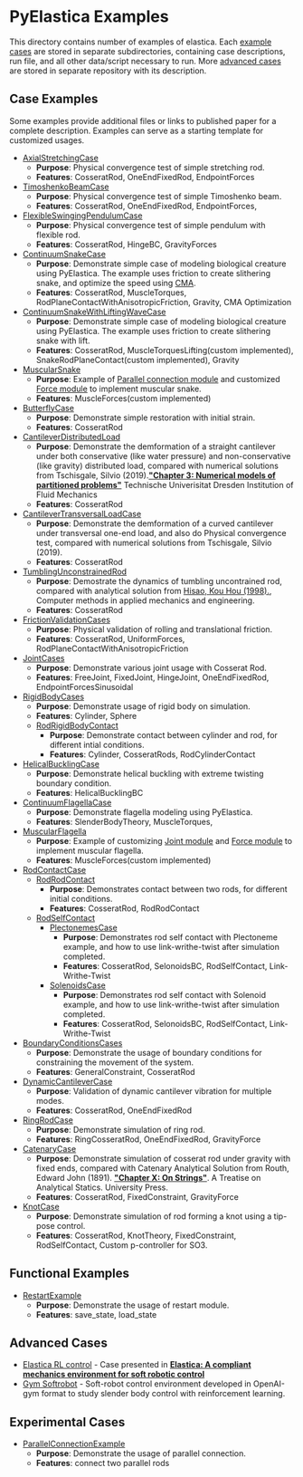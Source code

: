 # PyElastica Examples

This directory contains number of examples of elastica.
Each [example cases](#example-cases) are stored in separate subdirectories, containing case descriptions, run file, and all other data/script necessary to run.
More [advanced cases](#advanced-cases) are stored in separate repository with its description.

## Case Examples

Some examples provide additional files or links to published paper for a complete description.
Examples can serve as a starting template for customized usages.

* [AxialStretchingCase](./AxialStretchingCase)
    * __Purpose__: Physical convergence test of simple stretching rod.
    * __Features__: CosseratRod, OneEndFixedRod, EndpointForces
* [TimoshenkoBeamCase](./TimoshenkoBeamCase)
    * __Purpose__: Physical convergence test of simple Timoshenko beam.
    * __Features__: CosseratRod, OneEndFixedRod, EndpointForces,
* [FlexibleSwingingPendulumCase](./FlexibleSwingingPendulumCase)
    * __Purpose__: Physical convergence test of simple pendulum with flexible rod.
    * __Features__: CosseratRod, HingeBC, GravityForces
* [ContinuumSnakeCase](./ContinuumSnakeCase)
    * __Purpose__: Demonstrate simple case of modeling biological creature using PyElastica. The example uses friction to create slithering snake, and optimize the speed using [CMA](https://github.com/CMA-ES/pycma).
    * __Features__: CosseratRod, MuscleTorques, RodPlaneContactWithAnisotropicFriction, Gravity, CMA Optimization
* [ContinuumSnakeWithLiftingWaveCase](./ContinuumSnakeWithLiftingWaveCase)
    * __Purpose__: Demonstrate simple case of modeling biological creature using PyElastica. The example uses friction to create slithering snake with lift.
    * __Features__: CosseratRod, MuscleTorquesLifting(custom implemented), SnakeRodPlaneContact(custom implemented), Gravity
* [MuscularSnake](./MuscularSnake)
    * __Purpose__: Example of [Parallel connection module](../elastica/experimental/connection_contact_joint/parallel_connection.py) and customized [Force module](./MuscularSnake/muscle_forces.py) to implement muscular snake.
    * __Features__: MuscleForces(custom implemented)
* [ButterflyCase](./ButterflyCase)
    * __Purpose__: Demonstrate simple restoration with initial strain.
    * __Features__: CosseratRod
* [CantileverDistributedLoad](./CantileverDistributedLoad)
    * __Purpose__: Demonstrate the demformation of a straight cantilever under both conservative (like water pressure) and non-conservative (like gravity) distributed load, compared with numerical solutions from Tschisgale, Silvio (2019).[<strong>"Chapter 3: Numerical models of partitioned problems"</strong>](https://nbn-resolving.org/urn:nbn:de:bsz:14-qucosa2-387063) Technische Univerisitat Dresden Institution of Fluid Mechanics
    * __Features__: CosseratRod
* [CantileverTransversalLoadCase](./CantileverTransversalLoadCase)
    * __Purpose__: Demonstrate the demformation of a curved cantilever under transversal one-end load, and also do Physical convergence test, compared with numerical solutions from Tschisgale, Silvio (2019).
    * __Features__: CosseratRod
* [TumblingUnconstrainedRod](./TumblingUnconstrainedRod)
    * __Purpose__: Demostrate the dynamics of tumbling uncontrained rod, compared with analytical solution from [Hisao, Kou Hou (1998).](https://www.sciencedirect.com/science/article/pii/S0045782598001522), Computer methods in applied mechanics and engineering.
    * __Features__: CosseratRod
* [FrictionValidationCases](./FrictionValidationCases)
    * __Purpose__: Physical validation of rolling and translational friction.
    * __Features__: CosseratRod, UniformForces, RodPlaneContactWithAnisotropicFriction
* [JointCases](./JointCases)
    * __Purpose__: Demonstrate various joint usage with Cosserat Rod.
    * __Features__: FreeJoint, FixedJoint, HingeJoint, OneEndFixedRod, EndpointForcesSinusoidal
* [RigidBodyCases](./RigidBodyCases)
    * __Purpose__: Demonstrate usage of rigid body on simulation.
    * __Features__: Cylinder, Sphere
    * [RodRigidBodyContact](./RigidBodyCases/RodRigidBodyContact)
        * __Purpose__: Demonstrate contact between cylinder and rod, for different intial conditions.
        * __Features__: Cylinder, CosseratRods, RodCylinderContact
* [HelicalBucklingCase](./HelicalBucklingCase)
    * __Purpose__: Demonstrate helical buckling with extreme twisting boundary condition.
    * __Features__: HelicalBucklingBC
* [ContinuumFlagellaCase](./ContinuumFlagellaCase)
    * __Purpose__: Demonstrate flagella modeling using PyElastica.
    * __Features__: SlenderBodyTheory, MuscleTorques,
* [MuscularFlagella](./MuscularFlagella)
    * __Purpose__: Example of customizing [Joint module](./MuscularFlagella/connection_flagella.py) and [Force module](./MuscularFlagella/muscle_forces_flagella.py) to implement muscular flagella.
    * __Features__: MuscleForces(custom implemented)
* [RodContactCase](./RodContactCase)
    * [RodRodContact](./RodContactCase/RodRodContact)
        * __Purpose__: Demonstrates contact between two rods, for different initial conditions.
        * __Features__: CosseratRod, RodRodContact
    * [RodSelfContact](./RodContactCase/RodSelfContact)
        * [PlectonemesCase](./RodContactCase/RodSelfContact/PlectonemesCase)
            * __Purpose__: Demonstrates rod self contact with Plectoneme example, and how to use link-writhe-twist after simulation completed.
            * __Features__: CosseratRod, SelonoidsBC, RodSelfContact, Link-Writhe-Twist
        * [SolenoidsCase](./RodContactCase/RodSelfContact/SolenoidsCase)
            * __Purpose__: Demonstrates rod self contact with Solenoid example, and how to use link-writhe-twist after simulation completed.
            * __Features__: CosseratRod, SelonoidsBC, RodSelfContact, Link-Writhe-Twist
* [BoundaryConditionsCases](./BoundaryConditionsCases)
    * __Purpose__: Demonstrate the usage of boundary conditions for constraining the movement of the system.
    * __Features__: GeneralConstraint, CosseratRod
* [DynamicCantileverCase](./DynamicCantileverCase)
    * __Purpose__: Validation of dynamic cantilever vibration for multiple modes.
    * __Features__: CosseratRod, OneEndFixedRod
* [RingRodCase](./RingRodCase)
    * __Purpose__: Demonstrate simulation of ring rod.
    * __Features__: RingCosseratRod, OneEndFixedRod, GravityForce
* [CatenaryCase](./CatenaryCase)
    * __Purpose__: Demonstrate simulation of cosserat rod under gravity with fixed ends, compared with Catenary Analytical Solution from Routh, Edward John (1891). [<strong>"Chapter X: On Strings"</strong>](https://books.google.com/books?id=3N5JAAAAMAAJ&pg=PA315#v=onepage&q&f=false). A Treatise on Analytical Statics. University Press.
    * __Features__: CosseratRod, FixedConstraint, GravityForce
* [KnotCase](./KnotCase)
    * __Purpose__: Demonstrate simulation of rod forming a knot using a tip-pose control.
    * __Features__: CosseratRod, KnotTheory, FixedConstraint, RodSelfContact, Custom p-controller for SO3.

## Functional Examples

* [RestartExample](./RestartExample)
    * __Purpose__: Demonstrate the usage of restart module.
    * __Features__: save_state, load_state

## Advanced Cases

* [Elastica RL control](https://github.com/GazzolaLab/Elastica-RL-control) - Case presented in [<strong>Elastica: A compliant mechanics environment for soft robotic control</strong>](https://doi.org/10.1109/LRA.2021.3063698)
* [Gym Softrobot](https://github.com/skim0119/gym-softrobot) - Soft-robot control environment developed in OpenAI-gym format to study slender body control with reinforcement learning.

## Experimental Cases

* [ParallelConnectionExample](./ExperimentalCases/ParallelConnectionExample)
    * __Purpose__: Demonstrate the usage of parallel connection.
    * __Features__: connect two parallel rods
